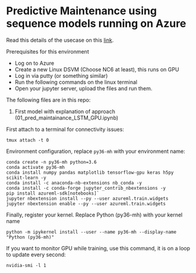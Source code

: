 # Predictive Maintenance using sequence models running on Azure

Read this details of the usecase on this [link](https://docs.microsoft.com/en-us/azure/machine-learning/team-data-science-process/cortana-analytics-playbook-predictive-maintenance).  

Prerequisites for this environment
* Log on to Azure
* Create a new Linux DSVM (Choose NC6 at least), this runs on GPU
* Log in via putty (or something similar)
* Run the following commands on the linux terminal
* Open your jupyter server, upload the files and run them.  

The following files are in this repo: 
1. First model with explanation of approach (01_pred_maintainance_LSTM_GPU.ipynb)
 
First attach to a terminal for connectivity issues:
```
tmux attach -t 0
```

Environment configuration, replace `py36-mh` with your environment name: 
```
conda create -n py36-mh python=3.6
conda activate py36-mh
conda install numpy pandas matplotlib tensorflow-gpu keras h5py scikit-learn -y
conda install -c anaconda-nb-extensions nb_conda -y
conda install -c conda-forge jupyter_contrib_nbextensions -y
pip install azureml-sdk[notebooks]`
jupyter nbextension install --py --user azureml.train.widgets
jupyter nbextension enable --py --user azureml.train.widgets
```

Finally, register your kernel.  Replace Python (py36-mh) with your kernel name
```
python -m ipykernel install --user --name py36-mh --display-name "Python (py36-mh)"
```


If you want to monitor GPU while training, use this command, it is on a loop to update every second: 
``` 
nvidia-smi -l 1
```
